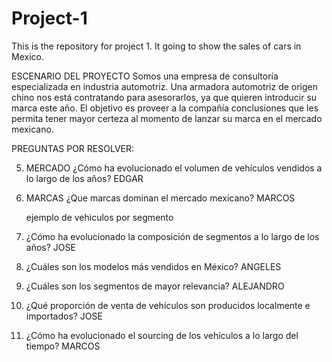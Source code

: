 # Project-1
This is the repository for project 1. It going to show the sales of cars in Mexico.

ESCENARIO DEL PROYECTO
Somos una empresa de consultoría especializada en industria automotriz.
Una armadora automotriz de origen chino nos está contratando para asesorarlos, ya que quieren introducir su marca este año.
El objetivo es proveer a la compañía conclusiones que les permita tener mayor certeza al momento de lanzar su marca en el mercado mexicano.

PREGUNTAS POR RESOLVER:

5) MERCADO ¿Cómo ha evolucionado el volumen de vehículos vendidos a lo largo de los años? EDGAR

1) MARCAS ¿Que marcas dominan el mercado mexicano? MARCOS

    ejemplo de vehiculos por segmento

6) ¿Cómo ha evolucionado la composición de segmentos a lo largo de los años? JOSE



2) ¿Cuáles son los modelos más vendidos en México? ANGELES
3) ¿Cuáles son los segmentos de mayor relevancia? ALEJANDRO
4) ¿Qué proporción de venta de vehículos son producidos localmente e importados? JOSE


7) ¿Cómo ha evolucionado el sourcing de los vehículos a lo largo del tiempo? MARCOS
